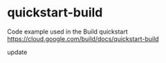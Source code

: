 # quickstart-build
Code example used in the Build quickstart
https://cloud.google.com/build/docs/quickstart-build

update
